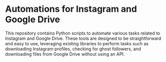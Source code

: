 # Automations for Instagram and Google Drive
This repository contains Python scripts to automate various tasks related to Instagram and Google Drive. These tools are designed to be straightforward and easy to use, leveraging existing libraries to perform tasks such as downloading Instagram profiles, checking for ghost followers, and downloading files from Google Drive without using an API.
